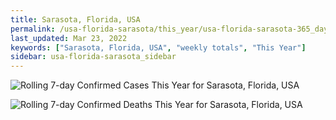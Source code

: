 ```yaml
---
title: Sarasota, Florida, USA
permalink: /usa-florida-sarasota/this_year/usa-florida-sarasota-365_days.html
last_updated: Mar 23, 2022
keywords: ["Sarasota, Florida, USA", "weekly totals", "This Year"]
sidebar: usa-florida-sarasota_sidebar
---
```


![Rolling 7-day Confirmed Cases This Year for Sarasota, Florida, USA](/covid_tracker/images/graphs/usa-florida-sarasota-rolling_7_days_confirmed-365_days_graph.png)

![Rolling 7-day Confirmed Deaths This Year for Sarasota, Florida, USA](/covid_tracker/images/graphs/usa-florida-sarasota-rolling_7_days_deaths-365_days_graph.png)
